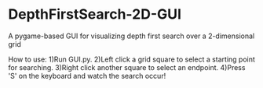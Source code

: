 # DepthFirstSearch-2D-GUI
A pygame-based GUI for visualizing depth first search over a 2-dimensional grid

How to use:
1)Run GUI.py.
2)Left click a grid square to select a starting point for searching.
3)Right click another square to select an endpoint.
4)Press 'S' on the keyboard and watch the search occur!
